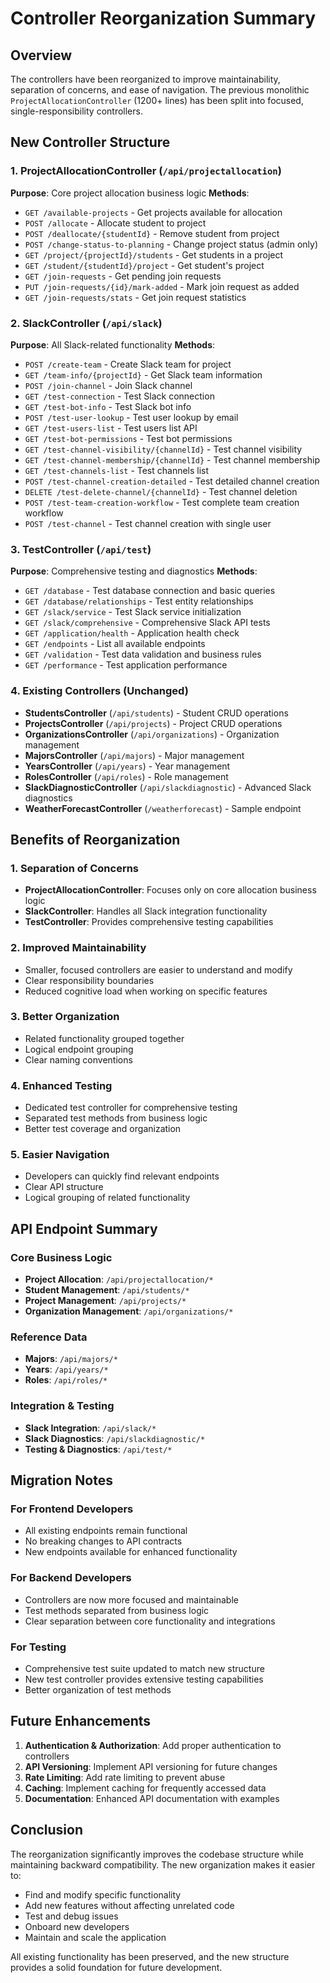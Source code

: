 # Controller Reorganization Summary

## Overview
The controllers have been reorganized to improve maintainability, separation of concerns, and ease of navigation. The previous monolithic `ProjectAllocationController` (1200+ lines) has been split into focused, single-responsibility controllers.

## New Controller Structure

### 1. **ProjectAllocationController** (`/api/projectallocation`)
**Purpose**: Core project allocation business logic
**Methods**:
- `GET /available-projects` - Get projects available for allocation
- `POST /allocate` - Allocate student to project
- `POST /deallocate/{studentId}` - Remove student from project
- `POST /change-status-to-planning` - Change project status (admin only)
- `GET /project/{projectId}/students` - Get students in a project
- `GET /student/{studentId}/project` - Get student's project
- `GET /join-requests` - Get pending join requests
- `PUT /join-requests/{id}/mark-added` - Mark join request as added
- `GET /join-requests/stats` - Get join request statistics

### 2. **SlackController** (`/api/slack`)
**Purpose**: All Slack-related functionality
**Methods**:
- `POST /create-team` - Create Slack team for project
- `GET /team-info/{projectId}` - Get Slack team information
- `POST /join-channel` - Join Slack channel
- `GET /test-connection` - Test Slack connection
- `GET /test-bot-info` - Test Slack bot info
- `POST /test-user-lookup` - Test user lookup by email
- `GET /test-users-list` - Test users list API
- `GET /test-bot-permissions` - Test bot permissions
- `GET /test-channel-visibility/{channelId}` - Test channel visibility
- `GET /test-channel-membership/{channelId}` - Test channel membership
- `GET /test-channels-list` - Test channels list
- `POST /test-channel-creation-detailed` - Test detailed channel creation
- `DELETE /test-delete-channel/{channelId}` - Test channel deletion
- `POST /test-team-creation-workflow` - Test complete team creation workflow
- `POST /test-channel` - Test channel creation with single user

### 3. **TestController** (`/api/test`)
**Purpose**: Comprehensive testing and diagnostics
**Methods**:
- `GET /database` - Test database connection and basic queries
- `GET /database/relationships` - Test entity relationships
- `GET /slack/service` - Test Slack service initialization
- `GET /slack/comprehensive` - Comprehensive Slack API tests
- `GET /application/health` - Application health check
- `GET /endpoints` - List all available endpoints
- `GET /validation` - Test data validation and business rules
- `GET /performance` - Test application performance

### 4. **Existing Controllers** (Unchanged)
- **StudentsController** (`/api/students`) - Student CRUD operations
- **ProjectsController** (`/api/projects`) - Project CRUD operations
- **OrganizationsController** (`/api/organizations`) - Organization management
- **MajorsController** (`/api/majors`) - Major management
- **YearsController** (`/api/years`) - Year management
- **RolesController** (`/api/roles`) - Role management
- **SlackDiagnosticController** (`/api/slackdiagnostic`) - Advanced Slack diagnostics
- **WeatherForecastController** (`/weatherforecast`) - Sample endpoint

## Benefits of Reorganization

### 1. **Separation of Concerns**
- **ProjectAllocationController**: Focuses only on core allocation business logic
- **SlackController**: Handles all Slack integration functionality
- **TestController**: Provides comprehensive testing capabilities

### 2. **Improved Maintainability**
- Smaller, focused controllers are easier to understand and modify
- Clear responsibility boundaries
- Reduced cognitive load when working on specific features

### 3. **Better Organization**
- Related functionality grouped together
- Logical endpoint grouping
- Clear naming conventions

### 4. **Enhanced Testing**
- Dedicated test controller for comprehensive testing
- Separated test methods from business logic
- Better test coverage and organization

### 5. **Easier Navigation**
- Developers can quickly find relevant endpoints
- Clear API structure
- Logical grouping of related functionality

## API Endpoint Summary

### Core Business Logic
- **Project Allocation**: `/api/projectallocation/*`
- **Student Management**: `/api/students/*`
- **Project Management**: `/api/projects/*`
- **Organization Management**: `/api/organizations/*`

### Reference Data
- **Majors**: `/api/majors/*`
- **Years**: `/api/years/*`
- **Roles**: `/api/roles/*`

### Integration & Testing
- **Slack Integration**: `/api/slack/*`
- **Slack Diagnostics**: `/api/slackdiagnostic/*`
- **Testing & Diagnostics**: `/api/test/*`

## Migration Notes

### For Frontend Developers
- All existing endpoints remain functional
- No breaking changes to API contracts
- New endpoints available for enhanced functionality

### For Backend Developers
- Controllers are now more focused and maintainable
- Test methods separated from business logic
- Clear separation between core functionality and integrations

### For Testing
- Comprehensive test suite updated to match new structure
- New test controller provides extensive testing capabilities
- Better organization of test methods

## Future Enhancements

1. **Authentication & Authorization**: Add proper authentication to controllers
2. **API Versioning**: Implement API versioning for future changes
3. **Rate Limiting**: Add rate limiting to prevent abuse
4. **Caching**: Implement caching for frequently accessed data
5. **Documentation**: Enhanced API documentation with examples

## Conclusion

The reorganization significantly improves the codebase structure while maintaining backward compatibility. The new organization makes it easier to:
- Find and modify specific functionality
- Add new features without affecting unrelated code
- Test and debug issues
- Onboard new developers
- Maintain and scale the application

All existing functionality has been preserved, and the new structure provides a solid foundation for future development.

